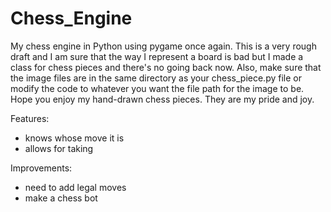 # Chess_Engine
My chess engine in Python using pygame once again. This is a very rough draft and I am sure that the way I represent a board is bad but I made a class for
chess pieces and there's no going back now. Also, make sure that the image files are in the same directory as your chess_piece.py file or modify the code
to whatever you want the file path for the image to be. Hope you enjoy my hand-drawn chess pieces. They are my pride and joy.

Features:
* knows whose move it is
* allows for taking

Improvements:
* need to add legal moves
* make a chess bot
